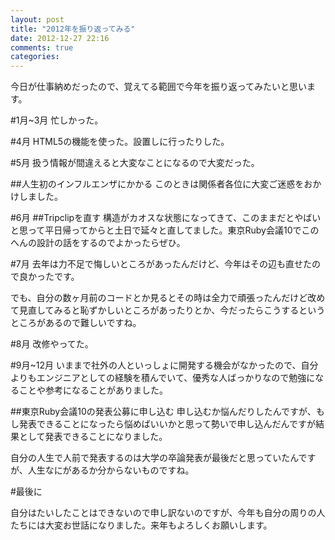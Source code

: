 ```yaml
---
layout: post
title: "2012年を振り返ってみる"
date: 2012-12-27 22:16
comments: true
categories:
---
```


今日が仕事納めだったので、覚えてる範囲で今年を振り返ってみたいと思います。

#1月~3月
忙しかった。

#4月
HTML5の機能を使った。設置しに行ったりした。

#5月
扱う情報が間違えると大変なことになるので大変だった。

##人生初のインフルエンザにかかる
このときは関係者各位に大変ご迷惑をおかけしました。

#6月
##Tripclipを直す
構造がカオスな状態になってきて、このままだとやばいと思って平日帰ってからと土日で延々と直してました。東京Ruby会議10でこのへんの設計の話をするのでよかったらぜひ。

#7月
去年は力不足で悔しいところがあったんだけど、今年はその辺も直せたので良かったです。

でも、自分の数ヶ月前のコードとか見るとその時は全力で頑張ったんだけど改めて見直してみると恥ずかしいところがあったりとか、今だったらこうするというところがあるので難しいですね。

#8月
改修やってた。

#9月~12月
いままで社外の人といっしょに開発する機会がなかったので、自分よりもエンジニアとしての経験を積んでいて、優秀な人ばっかりなので勉強になることや参考になることがありました。

##東京Ruby会議10の発表公募に申し込む
申し込むか悩んだりしたんですが、もし発表できることになったら悩めばいいかと思って勢いで申し込んだんですが結果として発表できることになりました。

自分の人生で人前で発表するのは大学の卒論発表が最後だと思っていたんですが、人生なにがあるか分からないものですね。

#最後に

自分はたいしたことはできないので申し訳ないのですが、今年も自分の周りの人たちには大変お世話になりました。来年もよろしくお願いします。
